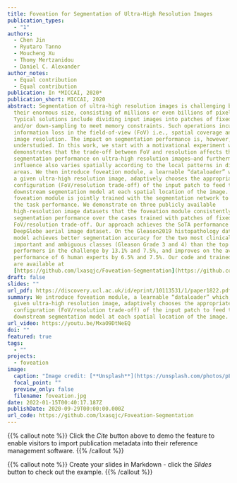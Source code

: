 ```yaml
---
title: Foveation for Segmentation of Ultra-High Resolution Images
publication_types:
  - "1"
authors:
  - Chen Jin
  - Ryutaro Tanno
  - Moucheng Xu
  - Thomy Mertzanidou
  - Daniel C. Alexander
author_notes:
  - Equal contribution
  - Equal contribution
publication: In *MICCAI, 2020*
publication_short: MICCAI, 2020
abstract: Segmentation of ultra-high resolution images is challenging because of
  their enormous size, consisting of millions or even billions of pixels.
  Typical solutions include dividing input images into patches of fixed size
  and/or down-sampling to meet memory constraints. Such operations incur
  information loss in the field-of-view (FoV) i.e., spatial coverage and the
  image resolution. The impact on segmentation performance is, however, as yet
  understudied. In this work, we start with a motivational experiment which
  demonstrates that the trade-off between FoV and resolution affects the
  segmentation performance on ultra-high resolution images—and furthermore, its
  influence also varies spatially according to the local patterns in different
  areas. We then introduce foveation module, a learnable “dataloader” which, for
  a given ultra-high resolution image, adaptively chooses the appropriate
  configuration (FoV/resolution trade-off) of the input patch to feed to the
  downstream segmentation model at each spatial location of the image. The
  foveation module is jointly trained with the segmentation network to maximise
  the task performance. We demonstrate on three publicly available
  high-resolution image datasets that the foveation module consistently improves
  segmentation performance over the cases trained with patches of fixed
  FoV/resolution trade-off. Our approach achieves the SoTA performance on the
  DeepGlobe aerial image dataset. On the Gleason2019 histopathology dataset, our
  model achieves better segmentation accuracy for the two most clinically
  important and ambiguous classes (Gleason Grade 3 and 4) than the top
  performers in the challenge by 13.1% and 7.5%, and improves on the average
  performance of 6 human experts by 6.5% and 7.5%. Our code and trained models
  are available at
  [https://github.com/lxasqjc/Foveation-Segmentation](https://github.com/lxasqjc/Foveation-Segmentation).
draft: false
slides: ""
url_pdf: https://discovery.ucl.ac.uk/id/eprint/10113531/1/paper1822.pdf
summary: We introduce foveation module, a learnable “dataloader” which, for a
  given ultra-high resolution image, adaptively chooses the appropriate
  configuration (FoV/resolution trade-off) of the input patch to feed to the
  downstream segmentation model at each spatial location of the image.
url_video: https://youtu.be/MxaO9DtNeEQ
doi: ""
featured: true
tags:
  - ""
projects:
  - foveation
image:
  caption: "Image credit: [**Unsplash**](https://unsplash.com/photos/pLCdAaMFLTE)"
  focal_point: ""
  preview_only: false
  filename: foveation.jpg
date: 2022-01-15T00:40:17.187Z
publishDate: 2020-09-29T00:00:00.000Z
url_code: https://github.com/lxasqjc/Foveation-Segmentation
---
```


{{% callout note %}}
Click the *Cite* button above to demo the feature to enable visitors to import publication metadata into their reference management software.
{{% /callout %}}

{{% callout note %}}
Create your slides in Markdown - click the *Slides* button to check out the example.
{{% /callout %}}

<!-- Supplementary notes can be added here, including [code, math, and images](https://wowchemy.com/docs/writing-markdown-latex/). -->
